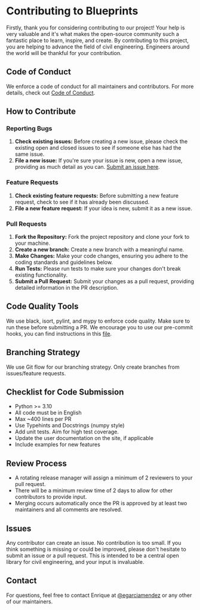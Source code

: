 # Contributing to Blueprints

Firstly, thank you for considering contributing to our project! Your help is very valuable and it's what makes the open-source community such a fantastic place to learn, inspire, and create. By contributing to this project, you are helping to advance the field of civil engineering. Engineers around the world will be thankful for your contribution.

## Code of Conduct

We enforce a code of conduct for all maintainers and contributors. For more details, check out [Code of Conduct](CODE_OF_CONDUCT.md).

## How to Contribute

### Reporting Bugs

1. **Check existing issues:** Before creating a new issue, please check the existing open and closed issues to see if someone else has had the same issue.
2. **File a new issue:** If you're sure your issue is new, open a new issue, providing as much detail as you can. [Submit an issue here](https://github.com/opencivilengineering/opensourcesdk/issues).

### Feature Requests

1. **Check existing feature requests:** Before submitting a new feature request, check to see if it has already been discussed.
2. **File a new feature request:** If your idea is new, submit it as a new issue.

### Pull Requests

1. **Fork the Repository:** Fork the project repository and clone your fork to your machine.
2. **Create a new branch:** Create a new branch with a meaningful name.
3. **Make Changes:** Make your code changes, ensuring you adhere to the coding standards and guidelines below.
4. **Run Tests:** Please run tests to make sure your changes don't break existing functionality.
5. **Submit a Pull Request:** Submit your changes as a pull request, providing detailed information in the PR description.

## Code Quality Tools

We use black, isort, pylint, and mypy to enforce code quality. Make sure to run these before submitting a PR. We encourage you to use our pre-commit hooks, you can find instructions in this [file](.pre-commit-config.yaml).

## Branching Strategy

We use Git flow for our branching strategy. Only create branches from issues/feature requests.

## Checklist for Code Submission

- Python >= 3.10
- All code must be in English
- Max ~400 lines per PR
- Use Typehints and Docstrings (numpy style)
- Add unit tests. Aim for high test coverage.
- Update the user documentation on the site, if applicable
- Include examples for new features

## Review Process

- A rotating release manager will assign a minimum of 2 reviewers to your pull request.
- There will be a minimum review time of 2 days to allow for other contributors to provide input.
- Merging occurs automatically once the PR is approved by at least two maintainers and all comments are resolved.

## Issues

Any contributor can create an issue. No contribution is too small. If you think something is missing or could be improved, please don't hesitate to submit an issue or a pull request. This is intended to be a central open library for civil engineering, and your input is invaluable.

## Contact

For questions, feel free to contact Enrique at [@egarciamendez](https://github.com/egarciamendez) or any other of our maintainers.

